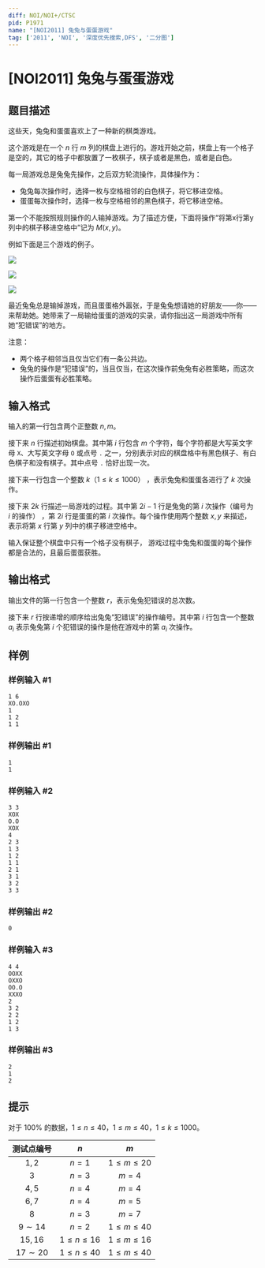 ```yaml
---
diff: NOI/NOI+/CTSC
pid: P1971
name: "[NOI2011] 兔兔与蛋蛋游戏"
tag: ['2011', 'NOI', '深度优先搜索,DFS', '二分图']
---
```

# [NOI2011] 兔兔与蛋蛋游戏
## 题目描述

这些天，兔兔和蛋蛋喜欢上了一种新的棋类游戏。

这个游戏是在一个 $n$ 行 $m$ 列的棋盘上进行的。游戏开始之前，棋盘上有一个格子是空的，其它的格子中都放置了一枚棋子，棋子或者是黑色，或者是白色。

每一局游戏总是兔兔先操作，之后双方轮流操作，具体操作为：

* 兔兔每次操作时，选择一枚与空格相邻的白色棋子，将它移进空格。
* 蛋蛋每次操作时，选择一枚与空格相邻的黑色棋子，将它移进空格。

第一个不能按照规则操作的人输掉游戏。为了描述方便，下面将操作“将第x行第y列中的棋子移进空格中”记为 $M(x,y)$。

例如下面是三个游戏的例子。

![](https://cdn.luogu.com.cn/upload/image_hosting/6wfmhuf2.png)

![](https://cdn.luogu.com.cn/upload/image_hosting/j7vox6n7.png)

![](https://cdn.luogu.com.cn/upload/image_hosting/er1t5wpb.png)

最近兔兔总是输掉游戏，而且蛋蛋格外嚣张，于是兔兔想请她的好朋友——你——来帮助她。她带来了一局输给蛋蛋的游戏的实录，请你指出这一局游戏中所有她“犯错误”的地方。

注意：

* 两个格子相邻当且仅当它们有一条公共边。
* 兔兔的操作是“犯错误”的，当且仅当，在这次操作前兔兔有必胜策略，而这次操作后蛋蛋有必胜策略。

## 输入格式

输入的第一行包含两个正整数 $n,m$。

接下来 $n$ 行描述初始棋盘。其中第 $i$ 行包含 $m$ 个字符，每个字符都是大写英文字母 `X`、大写英文字母 `O` 或点号 `.` 之一，分别表示对应的棋盘格中有黑色棋子、有白色棋子和没有棋子。其中点号 `.` 恰好出现一次。

接下来一行包含一个整数 $k$（$1\leq k\leq 1000$） ，表示兔兔和蛋蛋各进行了 $k$ 次操作。

接下来 $2k$ 行描述一局游戏的过程。其中第 $2i - 1$ 行是兔兔的第 $i$ 次操作（编号为 $i$ 的操作） ，第 $2i$ 行是蛋蛋的第 $i$ 次操作。每个操作使用两个整数 $x,y$ 来描述，表示将第 $x$ 行第 $y$ 列中的棋子移进空格中。

输入保证整个棋盘中只有一个格子没有棋子， 游戏过程中兔兔和蛋蛋的每个操作都是合法的，且最后蛋蛋获胜。

## 输出格式

输出文件的第一行包含一个整数 $r$，表示兔兔犯错误的总次数。

接下来 $r$ 行按递增的顺序给出兔兔“犯错误”的操作编号。其中第 $i$ 行包含一个整数 $a_i$ 表示兔兔第 $i$ 个犯错误的操作是他在游戏中的第 $a_i$ 次操作。


## 样例

### 样例输入 #1
```
1 6 
XO.OXO 
1 
1 2 
1 1 
```
### 样例输出 #1
```
1
1
```
### 样例输入 #2
```
3 3 
XOX 
O.O 
XOX 
4 
2 3 
1 3 
1 2 
1 1 
2 1 
3 1 
3 2 
3 3 
```
### 样例输出 #2
```
0
```
### 样例输入 #3
```
4 4 
OOXX 
OXXO 
OO.O 
XXXO 
2 
3 2 
2 2 
1 2 
1 3 
```
### 样例输出 #3
```
2
1
2
```
## 提示

对于 $100\%$ 的数据，$1\leq n\leq 40$，$1 \leq m\leq 40$，$1\leq k\leq 1000$。

|测试点编号|$n$|$m$|
|:-:|:-:|:-:|
|$1,2$|$n=1$|$1\leq m\leq 20$|
|$3$|$n=3$|$m=4$|
|$4,5$|$n=4$|$m=4$|
|$6,7$|$n=4$|$m=5$|
|$8$|$n=3$|$m=7$|
|$9\sim 14$|$n=2$|$1\leq m\leq 40$|
|$15,16$|$1\leq n\leq 16$|$1\leq m\leq 16$|
|$17\sim 20$|$1\leq n\leq 40$|$1\leq m\leq 40$|

